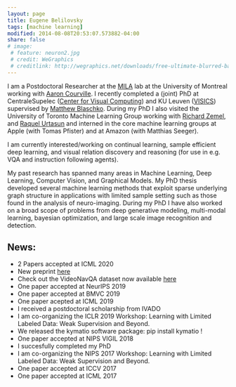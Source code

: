 ```yaml
---
layout: page
title: Eugene Belilovsky
tags: [machine learning]
modified: 2014-08-08T20:53:07.573882-04:00
share: false
# image:
 # feature: neuron2.jpg
 # credit: WeGraphics
 # creditlink: http://wegraphics.net/downloads/free-ultimate-blurred-background-pack/
---
```


I am a Postdoctoral Researcher at the [MILA](https://mila.quebec/) lab at the University of Montreal working with [Aaron Courville](https://mila.quebec/en/person/aaron-courville/). I recently completed a (joint) PhD at CentraleSupelec ([Center for Visual Computing](http://cvn.ecp.fr/))  and KU Leuven ([VISICS](https://www.esat.kuleuven.be/psi/visics)) supervised by [Matthew Blaschko](http://homes.esat.kuleuven.be/~mblaschk/). During my PhD I also visited the University of Toronto Machine Learning Group working with [Richard Zemel](http://www.cs.toronto.edu/~zemel), and [Raquel Urtasun](http://www.cs.toronto.edu/~urtasun/) and interned in the core machine learning groups at Apple (with Tomas Pfister) and at Amazon (with Matthias Seeger). 

I am currently interested/working on continual learning, sample efficient deep learning, and visual relation discovery and reasoning (for use in e.g. VQA and instruction following agents).

My past research has spanned many areas in Machine Learning, Deep Learning, Computer Vision, and Graphical Models. My PhD thesis developed several machine learning methods that exploit sparse underlying graph structure in applications with limited sample setting such as those found in the analysis of neuro-imaging. During my PhD I have also worked on a broad scope of problems from deep generative modeling, multi-modal learning, bayesian optimization, and large scale image recognition and detection. 


## News:
* 2 Papers accepted at ICML 2020
* New preprint [here](https://arxiv.org/abs/2004.06302)
* Check out the VideoNavQA dataset now available [here](https://github.com/catalina17/VideoNavQA)
* One paper accepted at NeurIPS 2019
* One paper accepted at BMVC 2019
* One paper acepted at ICML 2019
* I received a postdoctoral scholarship from IVADO 
* I am co-organizing the ICLR 2019 Workshop: Learning with Limited Labeled Data: Weak Supervision and Beyond.
* We released the kymatio software package: pip install kymatio !
* One paper accepted at NIPS VIGIL 2018 
* I succesfully completed my PhD
* I am co-organizing the NIPS 2017 Workshop: Learning with Limited Labeled Data: Weak Supervision and Beyond.
* One paper accepted at ICCV 2017 
* One paper accepted at ICML 2017

